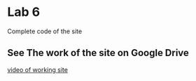 # Lab 6

Complete code of the site

## See The work of the site on Google Drive

[video of working site](https://drive.google.com/file/d/1wCGYAiF3rpLR57tiT6Rr_7_gj8qfOziF/view?usp=drive_link)
